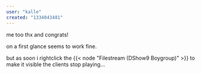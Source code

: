 ```yaml
---
user: "kalle"
created: "1334043481"
---
```


me too thx and congrats!

on a first glance seems to work fine.

but as soon i rightclick the {{< node "Filestream (DShow9 Boygroup)" >}} to make it visible the clients stop playing...


